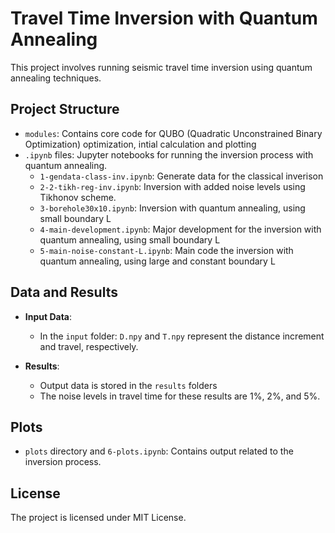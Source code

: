 # Travel Time Inversion with Quantum Annealing

This project involves running seismic travel time inversion using quantum annealing techniques.

## Project Structure

- `modules`: Contains core code for QUBO (Quadratic Unconstrained Binary Optimization) optimization, intial calculation and plotting
- `.ipynb` files: Jupyter notebooks for running the inversion process with quantum annealing.
  - `1-gendata-class-inv.ipynb`: Generate data for the classical inverison
  - `2-2-tikh-reg-inv.ipynb`: Inversion with added noise levels using Tikhonov scheme.
  - `3-borehole30x10.ipynb`: Inversion with quantum annealing, using small boundary L
  - `4-main-development.ipynb`: Major development for the inversion with quantum annealing, using small boundary L
  - `5-main-noise-constant-L.ipynb`: Main code the inversion with quantum annealing, using large and constant boundary L

## Data and Results

- **Input Data**:
  - In the `input` folder: `D.npy` and `T.npy` represent the distance increment and travel, respectively.

- **Results**:
  - Output data is stored in the `results` folders
  - The noise levels in travel time for these results are 1%, 2%, and 5%.

## Plots

- `plots` directory and `6-plots.ipynb`: Contains output related to the inversion process.

## License

The project is licensed under MIT License.
